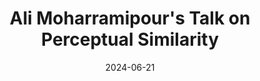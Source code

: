 ---
layout: post
title:  "Ali Moharramipour's Talk on Perceptual Similarity"
hero_image: "/assets/images/gallery.jpg"
hero_title: "Gallery"
image: assets/images/gallery/11.jpg
date: 2024-06-21
excerpt: "Ali Moharramipour, Junior PI at RIKEN, explores perceptual similarity and its neuronal representations."
permalink: /gallery/2024-06-21-ali-moharramipour-talk/
---